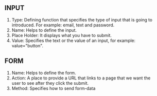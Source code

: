 
## INPUT
1. Type: Defining function that specifies the type of input that is going to introduced. For example: email, text and password.
2. Name: Helps to define the input.
3. Place Holder: It displays what you have to submit.
4. Value: Specifies the text or the value of an input, for example: value="button".

## FORM
1. Name: Helps to define the form.
2. Action: A place to provide a URL that links to a page that we want the user to see after they click the submit.
3. Method: Specifies how to send form-data